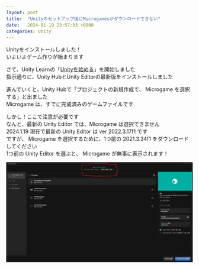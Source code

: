 ```yaml
---
layout: post
title:  "Unityのセットアップ後にMicrogamesがダウンロードできない"
date:   2024-01-19 23:57:33 +0900
categories: Unity
---
```


Unityをインストールしました！  
いよいよゲーム作りが始まります

さて、Unity Learnの「[Unityを始める](https://learn.unity.com/mission/unity-woshi-meru?language=ja)」を開始しました  
指示通りに、Unity HubとUnity Editorの最新版をインストールしました  

進んでいくと、Unity Hubで「プロジェクトの新規作成で、 Microgame を選択する」と出ました  
Microgame は、すでに完成済みのゲームファイルです  

しかし！ここで注意が必要です  
なんと、最新の Unity Editor では、Microgame は選択できません  
2024.1.19 現在で最新の Unity Editor は ver 2022.3.17f1 です  
ですが、 Microgame を選択するために、1つ前の 2021.3.34f1 をダウンロードしてください  
1つ前の Unity Editor を選ぶと、 Microgame が無事に表示されます！  

![新しいプロジェクト画面](/_posts/img/20240119-unity-microgame.jpg)  